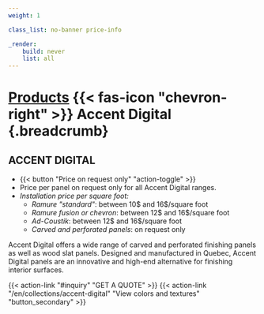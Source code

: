 ```yaml
---
weight: 1

class_list: no-banner price-info

_render:
    build: never
    list: all
---
```


# [Products](/products) {{< fas-icon "chevron-right" >}} **Accent Digital** {.breadcrumb}
## ACCENT DIGITAL

- {{< button "Price on request only" "action-toggle" >}}
 - Price per panel on request only for all Accent Digital ranges.
 - *Installation price per square foot:*
    - *Ramure "standard"*: between 10$ and 16$/square foot
    - *Ramure fusion or chevron*: between 12$ and 16$/square foot
    - *Ad-Coustik*: between 12$ and 16$/square foot
    - *Carved and perforated panels*: on request only 

Accent Digital offers a wide range of carved and perforated finishing panels as well as wood slat panels. Designed and manufactured in Quebec, Accent Digital panels are an innovative and high-end alternative for finishing interior surfaces.

{{< action-link "#inquiry" "GET A QUOTE" >}}
{{< action-link "/en/collections/accent-digital" "View colors and textures" "button_secondary" >}}